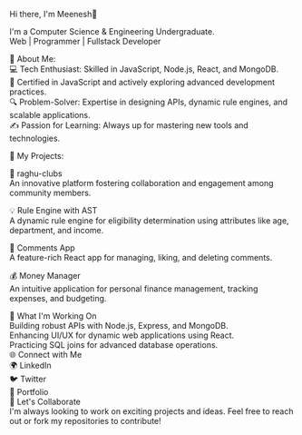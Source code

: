 Hi there, I'm Meenesh👋

I'm a Computer Science & Engineering Undergraduate.<br>
Web | Programmer | Fullstack Developer

🌟 About Me:<br>
💻 Tech Enthusiast: Skilled in JavaScript, Node.js, React, and MongoDB.<br>
📜 Certified in JavaScript and actively exploring advanced development practices.<br>
🔍 Problem-Solver: Expertise in designing APIs, dynamic rule engines, and scalable applications.<br>
✍️ Passion for Learning: Always up for mastering new tools and technologies.<br>

💼 My Projects:<br>

🚀 raghu-clubs<br>
An innovative platform fostering collaboration and engagement among community members.

💡 Rule Engine with AST<br>
A dynamic rule engine for eligibility determination using attributes like age, department, and income.

💬 Comments App<br>
A feature-rich React app for managing, liking, and deleting comments.

💰 Money Manager<br>
An intuitive application for personal finance management, tracking expenses, and budgeting.

🚀 What I'm Working On<br>
<nbsp>Building robust APIs with Node.js, Express, and MongoDB.<br>
Enhancing UI/UX for dynamic web applications using React.<br>
Practicing SQL joins for advanced database operations.<br>
🌐 Connect with Me<br>
🌍 LinkedIn<br>
🐦 Twitter<br>
💾 Portfolio<br>
🌟 Let's Collaborate<br>
I'm always looking to work on exciting projects and ideas. Feel free to reach out or fork my repositories to contribute!
<!--
**Meenesh2783/Meenesh2783** is a ✨ _special_ ✨ repository because its `README.md` (this file) appears on your GitHub profile.

Here are some ideas to get you started:

- 🔭 I’m currently working on ...
- 🌱 I’m currently learning ...
- 👯 I’m looking to collaborate on ...
- 🤔 I’m looking for help with ...
- 💬 Ask me about ...
- 📫 How to reach me: ...
- 😄 Pronouns: ...
- ⚡ Fun fact: ...
-->
